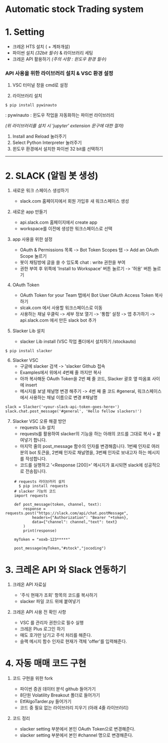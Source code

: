 Automatic stock Trading system
===

# 1. Setting
 
 * 크레온 HTS 설치 ( + 계좌개설)
 * 파이썬 설치 *(32bit 필수)* & 라이브러리 세팅
 * 크레온 API 활용하기  *(주의 사항 : 윈도우 환경 필수)*
 
  
### API 사용을 위한 라이브러리 설치 & VSC 환경 설정

1. VSC 터미널 창을 cmd로 설정

2. 라이브러리 설치
```
$ pip install pywinauto
```
: pywinauto : 윈도우 작업을 자동화하는 파이썬 라이브러리

*(위 라이브러리를 설치 시 'jupyter' extension 문구에 대한 절차)*
1. Install and Reload 눌러주기
2. Select Python Interpreter 눌러주기
3. 윈도우 환경에서 설치한 파이썬 32 bit를 선택하기

---

# 2. SLACK (알림 봇 생성)

1. 새로운 워크 스페이스 생성하기
    * slack.com 홈페이지에서 회원 가입후 새 워크스페이스 생성
    
2. 새로운 app 만들기
    * api.slack.com 홈페이지에서 create app 
    * workspace를 이전에 생성한 워크스페이스로 선택
    
3. app 사용을 위한 설정
    * OAuth & Permissions 목록 -> Bot Token Scopes 탭 -> Add an OAuth Scope 눌르기
    * 봇이 채팅방에 글을 쓸 수 있도록 chat : write 권한을 부여
    * 권한 부여 후 위쪽에 'Install to Workspace' 버튼 눌르기 -> '허용' 버튼 눌르기
    
4. OAuth Token 
    * OAuth Token for your Team 탭에서 Bot User OAuth Access Token 복사하기
    * slcak.com 에서 사용할 워크스페이스로 이동
    * 사용하는 채널 우클릭 -> 세부 정보 열기 -> '통합' 설정 -> 앱 추가하기 -> api.slack.com 에서 만든 slack bot 추가
    
5. Slacker Lib 설치
    * slacker Lib install (VSC 작업 폴더에서 설치하기 /stockauto)
```
$ pip install slacker
```

6. Slacker VSC
    * 구글에 slacker 검색 -> 'slacker Github 접속
    * Examples에서 위에서 4번째 줄 까지만 복사
    * 아까 복사해둔 OAuth Token을 2번 째 줄 코드, Slacker 괄호 옆 따옴표 사이에 insert
    * 메시지를 보낼 채널명 변경 해주기 -> 4번 째 줄 코드 #general, 워크스페이스에서 사용하는 채널 이름으로 변경 #채널명
```
slack = Slacker('<your-slack-api-token-goes-here>')
slack.chat.post_message('#general', 'Hello fellow slackers!')
```

7. Slacker VSC 오류 해결 방안
    * requests Lib 설치
    * requests를 활용하여 slacker의 기능을 하는 아래의 코드를 그대로 복사 + 붙여넣기 합니다.
    * 마지막 줄의 post_message 함수의 인자를 변경해줍니다. 1번째 인자로 여러분의 bot 토큰을, 2번째 인자로 채널명을, 3번째 인자로 보내고자 하는 메시지를 작성합니다.
    * 코드를 실행하고 '<Response [200]>' 메시지가 표시되면 slack에 성공적으로 전송됩니다.
```
    # requests 라이브러리 설치
      $ pip install requests
    # slacker 기능의 코드
    import requests
    
    def post_message(token, channel, text):
        response = requests.post("https://slack.com/api/chat.postMessage",
            headers={"Authorization": "Bearer "+token},
            data={"channel": channel,"text": text}
        )
        print(response)
     
    myToken = "xoxb-123*****"
     
    post_message(myToken,"#stock","jocoding")
```

# 3. 크레온 API 와 Slack 연동하기

1. 크레온 API 자료실
    * '주식 현재가 조회' 항목의 코드를 복사하기
    * slacker 파일 코드 위에 붙여넣기

2. 크레온 API 사용 전 확인 사항
    * VSC 를 관리자 권한으로 필수 실행
    * 크레온 Plus 로그인 하기
    * 매도 호가만 남기고 주석 처리를 해준다.
    * 슬랙 메시지 함수 인자로 현재가 객체 'offer'를 입력해준다.
    
    
# 4. 자동 매매 코드 구현
1. 코드 구현을 위한 fork
    * 파이썬 증권 데이터 분석 github 들어가기
    * 8단원 Volatility Breakout 폴더로 들어가기
    * EtfAlgoTarder.py 들어가기
    * 코드 중 필요 없는 라이브러리 지우기 (아래 4줄 라이브러리)
    
2. 코드 정리
    * slacker setting 부분에서 본인 OAuth Token으로 변경해준다.
    * slacker setting 부분에서 본인 #channel 명으로 변경해준다.
    




    
